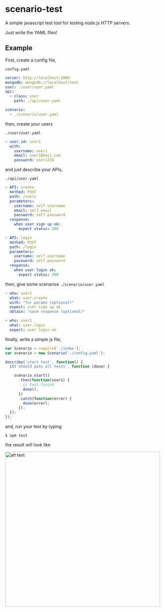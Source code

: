 # scenario-test
A simple javascript test tool for testing node.js HTTP servers.

Just write the YAML files!


## Example

First, create a config file,

`config.yaml` 

```yaml
server: http://localhost:3000
mongodb: mongodb://localhost/test
user: ./user/user.yaml
api:
  - class: user
    path: ./api/user.yaml

scenario: 
  - ./scenario/user.yaml 
```

then, create your users 

`./user/user.yaml`

```yaml
- user_id: user1
  with:
    username: user1
    email: user1@mail.com
    password: user1234
```

and just describe your APIs,

`./api/user.yaml`


```yaml
- API: create
  method: POST
  path: /users
  parameters: 
    username: self.username
    email: self.email
    password: self.password
  response:
    when user sign up ok:
      expect status: 200

- API: login
  method: POST
  path: /login
  parameters:
    username: self.username
    password: self.password
  response:
    when user login ok:
      expect status: 200
```

then, give some scenarios `./scenario/user.yaml`

```yaml
- who: user1 
  what: user.create
  with: "for params (optional)"
  expect: user sign up ok
  obtain: "save response (optional)"

- who: user1
  what: user.login
  expect: user login ok
```

finally, write a simple js file, 

```js
var Scenario = require('./index');
var scenario = new Scenario('./config.yaml');

describe('start test', function() {
  it('should pass all tests', function (done) {

    scenario.start()
      .then(function(users) {
        // test finish
        done();
      })
      .catch(function(error) {
        done(error);
      });
  });
});
```

and, run your test by typing

```
$ npm test
```


the result will look like

<img src="http://i.imgur.com/1aBXs47.png" alt="alt text" width="500px">
